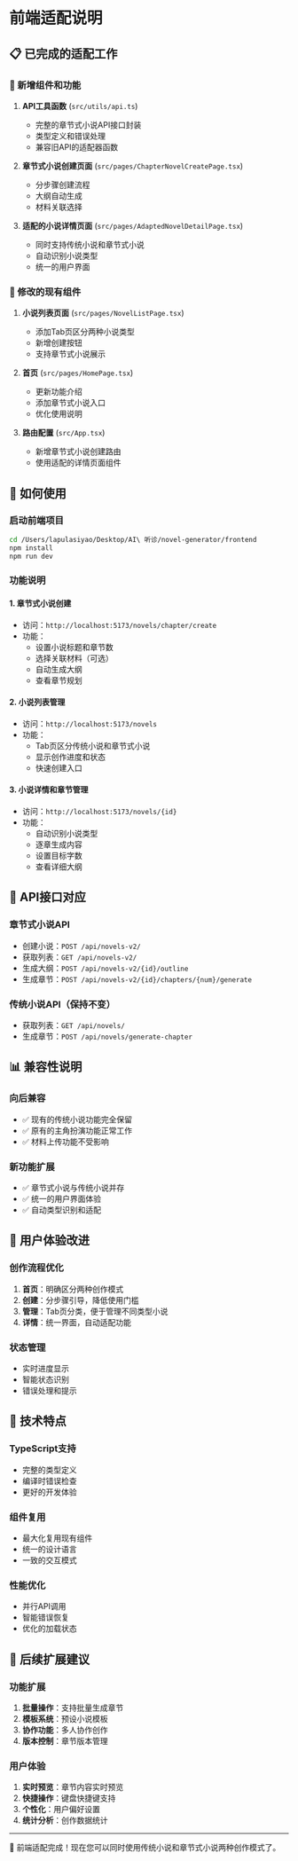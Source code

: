 # 前端适配说明

## 📋 已完成的适配工作

### 🔧 新增组件和功能

1. **API工具函数** (`src/utils/api.ts`)
   - 完整的章节式小说API接口封装
   - 类型定义和错误处理
   - 兼容旧API的适配器函数

2. **章节式小说创建页面** (`src/pages/ChapterNovelCreatePage.tsx`)
   - 分步骤创建流程
   - 大纲自动生成
   - 材料关联选择

3. **适配的小说详情页面** (`src/pages/AdaptedNovelDetailPage.tsx`)
   - 同时支持传统小说和章节式小说
   - 自动识别小说类型
   - 统一的用户界面

### 🔄 修改的现有组件

1. **小说列表页面** (`src/pages/NovelListPage.tsx`)
   - 添加Tab页区分两种小说类型
   - 新增创建按钮
   - 支持章节式小说展示

2. **首页** (`src/pages/HomePage.tsx`)
   - 更新功能介绍
   - 添加章节式小说入口
   - 优化使用说明

3. **路由配置** (`src/App.tsx`)
   - 新增章节式小说创建路由
   - 使用适配的详情页面组件

## 🚀 如何使用

### 启动前端项目

```bash
cd /Users/lapulasiyao/Desktop/AI\ 听诊/novel-generator/frontend
npm install
npm run dev
```

### 功能说明

#### 1. 章节式小说创建
- 访问：`http://localhost:5173/novels/chapter/create`
- 功能：
  - 设置小说标题和章节数
  - 选择关联材料（可选）
  - 自动生成大纲
  - 查看章节规划

#### 2. 小说列表管理
- 访问：`http://localhost:5173/novels`
- 功能：
  - Tab页区分传统小说和章节式小说
  - 显示创作进度和状态
  - 快速创建入口

#### 3. 小说详情和章节管理
- 访问：`http://localhost:5173/novels/{id}`
- 功能：
  - 自动识别小说类型
  - 逐章生成内容
  - 设置目标字数
  - 查看详细大纲

## 🔗 API接口对应

### 章节式小说API
- 创建小说：`POST /api/novels-v2/`
- 获取列表：`GET /api/novels-v2/`
- 生成大纲：`POST /api/novels-v2/{id}/outline`
- 生成章节：`POST /api/novels-v2/{id}/chapters/{num}/generate`

### 传统小说API（保持不变）
- 获取列表：`GET /api/novels/`
- 生成章节：`POST /api/novels/generate-chapter`

## 📊 兼容性说明

### 向后兼容
- ✅ 现有的传统小说功能完全保留
- ✅ 原有的主角扮演功能正常工作
- ✅ 材料上传功能不受影响

### 新功能扩展
- ✅ 章节式小说与传统小说并存
- ✅ 统一的用户界面体验
- ✅ 自动类型识别和适配

## 🎯 用户体验改进

### 创作流程优化
1. **首页**：明确区分两种创作模式
2. **创建**：分步骤引导，降低使用门槛
3. **管理**：Tab页分类，便于管理不同类型小说
4. **详情**：统一界面，自动适配功能

### 状态管理
- 实时进度显示
- 智能状态识别
- 错误处理和提示

## 🔧 技术特点

### TypeScript支持
- 完整的类型定义
- 编译时错误检查
- 更好的开发体验

### 组件复用
- 最大化复用现有组件
- 统一的设计语言
- 一致的交互模式

### 性能优化
- 并行API调用
- 智能错误恢复
- 优化的加载状态

## 📝 后续扩展建议

### 功能扩展
1. **批量操作**：支持批量生成章节
2. **模板系统**：预设小说模板
3. **协作功能**：多人协作创作
4. **版本控制**：章节版本管理

### 用户体验
1. **实时预览**：章节内容实时预览
2. **快捷操作**：键盘快捷键支持
3. **个性化**：用户偏好设置
4. **统计分析**：创作数据统计

---

🎉 前端适配完成！现在您可以同时使用传统小说和章节式小说两种创作模式了。
